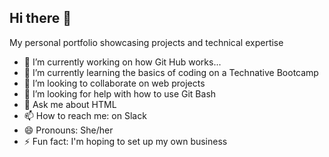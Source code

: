 ## Hi there 👋
My personal portfolio showcasing projects and technical expertise
- 🔭 I’m currently working on how Git Hub works...
- 🌱 I’m currently learning the basics of coding on a Technative Bootcamp
- 👯 I’m looking to collaborate on web projects
- 🤔 I’m looking for help with how to use Git Bash
- 💬 Ask me about HTML
- 📫 How to reach me: on Slack
- 😄 Pronouns: She/her
- ⚡ Fun fact: I'm hoping to set up my own business

<!--
**SarahDev5/SarahDev5** is a ✨ _special_ ✨ repository because its `README.md` (this file) appears on your GitHub profile.

Here are some ideas to get you started:

- 🔭 I’m currently working on ...
- 🌱 I’m currently learning ...
- 👯 I’m looking to collaborate on ...
- 🤔 I’m looking for help with ...
- 💬 Ask me about ...
- 📫 How to reach me: ...
- 😄 Pronouns: ...
- ⚡ Fun fact: ...
-->
